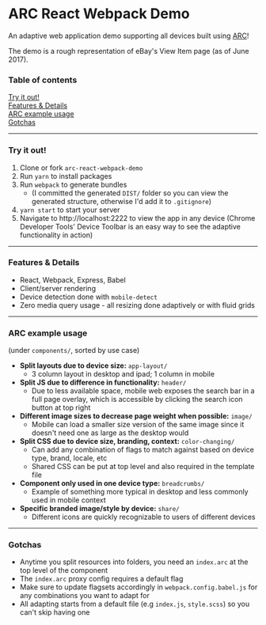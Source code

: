 # ARC React Webpack Demo

An adaptive web application demo supporting all devices built using [ARC](https://github.com/mlrawlings/arc)!

The demo is a rough representation of eBay's View Item page (as of June 2017).

### Table of contents
[Try it out!](#try-it-out)  
[Features & Details](#features--details)  
[ARC example usage](#arc-example-usage)  
[Gotchas](#gotchas)  

---

### Try it out!
1. Clone or fork `arc-react-webpack-demo`
2. Run `yarn` to install packages
3. Run `webpack` to generate bundles 
    - (I committed the generated `DIST/` folder so you can view the generated structure, otherwise I'd add it to `.gitignore`)
4. `yarn start` to start your server
5. Navigate to http://localhost:2222 to view the app in any device (Chrome Developer Tools' Device Toolbar is an easy way to see the adaptive functionality in action)

---

### Features & Details
- React, Webpack, Express, Babel
- Client/server rendering
- Device detection done with `mobile-detect`
- Zero media query usage - all resizing done adaptively or with fluid grids

---

### ARC example usage
(under `components/`, sorted by use case)

- **Split layouts due to device size:** `app-layout/`
    - 3 column layout in desktop and ipad; 1 column in mobile
- **Split JS due to difference in functionality:** `header/`
    - Due to less available space, mobile web exposes the search bar in a full page overlay, which is accessible by clicking the search icon button at top right
- **Different image sizes to decrease page weight when possible:** `image/`
    - Mobile can load a smaller size version of the same image since it doesn't need one as large as the desktop would
- **Split CSS due to device size, branding, context:** `color-changing/`
    - Can add any combination of flags to match against based on device type, brand, locale, etc
    - Shared CSS can be put at top level and also required in the template file
- **Component only used in one device type:** `breadcrumbs/`
    - Example of something more typical in desktop and less commonly used in mobile context
- **Specific branded image/style by device:** `share/`
    - Different icons are quickly recognizable to users of different devices
    
---

### Gotchas

- Anytime you split resources into folders, you need an `index.arc` at the top level of the component
- The `index.arc` proxy config requires a default flag
- Make sure to update flagsets accordingly in `webpack.config.babel.js` for any combinations you want to adapt for
- All adapting starts from a default file (e.g `index.js`, `style.scss`) so you can't skip having one
